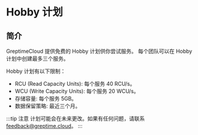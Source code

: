 # Hobby 计划

## 简介

GreptimeCloud 提供免费的 Hobby 计划供你尝试服务。
每个团队可以在 Hobby 计划中创建最多三个服务。

Hobby 计划有以下限制：

- RCU (Read Capacity Units): 每个服务 40 RCU/s。
- WCU (Write Capacity Units): 每个服务 20 WCU/s。
- 存储容量: 每个服务 5GB。
- 数据保留策略: 最近三个月。

:::tip 注意
计划可能会在未来更改。如果有任何问题，请联系 [feedback@greptime.cloud](mailto:feedback@greptime.cloud)。
:::

<!-- 
## 升级到 Serverless Plan 或 Dedicated Plan

当服务的使用超出 Hobby Plan 的限制时，你可以升级到 [Serverless Plan](./serverless.md) 或 [Dedicated Plan](./dedicated.md) 以获取更多资源。

在 [GreptimeCloud 控制台](https://console.greptime.cloud/)，在服务详情页面点击 `升级` 并选择合适的计划。

TODO image -->
